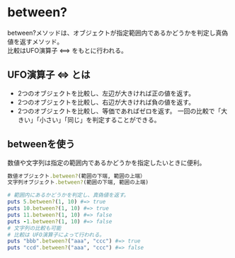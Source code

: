 # between?

between?メソッドは、オブジェクトが指定範囲内であるかどうかを判定し真偽値を返すメソッド。
<br>
比較はUFO演算子 <==> をもとに行われる。

## UFO演算子 <=> とは
* 2つのオブジェクトを比較し、左辺が大きければ正の値を返す。
* 2つのオブジェクトを比較し、右辺が大きければ負の値を返す。
* 2つのオブジェクトを比較し、等価であればゼロを返す。
一回の比較で「大きい」「小さい」「同じ」を判定することができる。

## betweenを使う
数値や文字列は指定の範囲内であるかどうかを指定したいときに便利。

```ruby
数値オブジェクト.between?(範囲の下端, 範囲の上端）
文字列オブジェクト.between?(範囲の下端, 範囲の上端)
```

```ruby
# 範囲内にあるかどうかを判定し、真偽値を返す。
puts 5.between?(1, 10) #=> true
puts 10.between?(1, 10) #=> true
puts 11.between?(1, 10) #=> false
puts -1.between?(1, 10) #=> false
# 文字列の比較も可能
# 比較は UFO演算子によって行われる。
puts "bbb".between?("aaa", "ccc") #=> true
puts "ccd".between?("aaa", "ccc") #=> false

```
